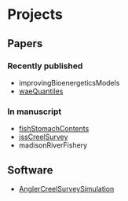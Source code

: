 # Projects

## Papers

### Recently published

* improvingBioenergeticsModels
* [waeQuantiles](/waeQuantiles)


### In manuscript

* [fishStomachContents](/fishStomachContents)
* [jssCreelSurvey](/jssCreelSurvey)
* madisonRiverFishery

## Software

* [AnglerCreelSurveySimulation](/AnglerCreelSurveySimulation)

